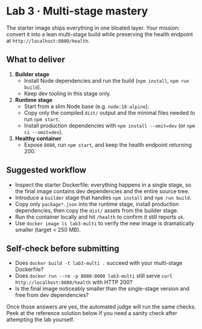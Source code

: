 # Lab 3 · Multi-stage mastery

The starter image ships everything in one bloated layer. Your mission: convert it into a lean multi-stage build while preserving the health endpoint at `http://localhost:8080/health`.

## What to deliver

1. **Builder stage**
   - Install Node dependencies and run the build (`npm install`, `npm run build`).
   - Keep dev tooling in this stage only.
2. **Runtime stage**
   - Start from a slim Node base (e.g. `node:18-alpine`).
   - Copy only the compiled `dist/` output and the minimal files needed to run `npm start`.
   - Install production dependencies with `npm install --omit=dev` (or `npm ci --omit=dev`).
3. **Healthy container**
   - Expose `8080`, run `npm start`, and keep the health endpoint returning 200.

## Suggested workflow

- Inspect the starter Dockerfile: everything happens in a single stage, so the final image contains dev dependencies and the entire source tree.
- Introduce a `builder` stage that handles `npm install` and `npm run build`.
- Copy only `package*.json` into the runtime stage, install production dependencies, then copy the `dist/` assets from the builder stage.
- Run the container locally and hit `/health` to confirm it still reports `ok`.
- Use `docker image ls lab3-multi` to verify the new image is dramatically smaller (target < 250 MB).

## Self-check before submitting

- Does `docker build -t lab3-multi .` succeed with your multi-stage Dockerfile?
- Does `docker run --rm -p 8080:8080 lab3-multi` still serve `curl http://localhost:8080/health` with HTTP 200?
- Is the final image noticeably smaller than the single-stage version and free from dev dependencies?

Once those answers are yes, the automated judge will run the same checks. Peek at the reference solution below if you need a sanity check after attempting the lab yourself.

